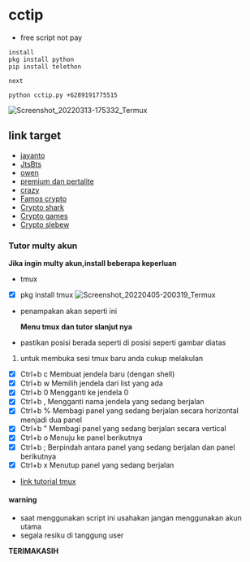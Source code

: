 # cctip
* free script not pay
```
install
pkg install python
pip install telethon

next

python cctip.py +6289191775515

```

![Screenshot_20220313-175332_Termux](https://user-images.githubusercontent.com/29997681/158054475-2cf94825-fa23-46c6-82eb-25b0e82cd7d6.jpg)

## link target

* [jayanto](https://t.me/jaynft2022)
* [JtsBts](https://t.me/JTSADP)
* [owen](https://t.me/tokenown)
* [premium dan pertalite](https://t.me/Freemum_Airdrop)
* [crazy](https://t.me/crazyrichglobal)
* [Famos crypto](https://t.me/CryptoFamsofficial)
* [Crypto shark](https://t.me/CryptoShark100)
* [Crypto games](https://t.me/CRAGames)
* [Crypto slebew](https://t.me/cctip_svip)

### Tutor multy akun
**Jika ingin multy akun,install beberapa keperluan**
* tmux
- [x] pkg install tmux
![Screenshot_20220405-200319_Termux](https://user-images.githubusercontent.com/29997681/161750049-00a8a423-54b4-47ca-b563-39e836c07e0f.jpg)
 * penampakan akan seperti ini

   **Menu tmux dan tutor slanjut nya**
* pastikan posisi berada seperti di posisi seperti gambar diatas
1. untuk membuka sesi tmux baru anda cukup melakulan
- [x] Ctrl+b c Membuat jendela baru (dengan shell)
- [x] Ctrl+b w Memilih jendela dari list yang ada
- [x] Ctrl+b 0 Mengganti ke jendela 0
- [x] Ctrl+b , Mengganti nama jendela yang sedang berjalan
- [x] Ctrl+b % Membagi panel yang sedang berjalan secara horizontal menjadi dua panel
- [x] Ctrl+b " Membagi panel yang sedang berjalan secara vertical
- [x] Ctrl+b o Menuju ke panel berikutnya
- [x] Ctrl+b ; Berpindah antara panel yang sedang berjalan dan panel berikutnya
- [x] Ctrl+b x Menutup panel yang sedang berjalan

* [link tutorial tmux](https://gegeriyadi.com/tmux-tutorial/)

#### warning
* saat menggunakan script ini usahakan jangan menggunakan akun utama
 * segala resiku di tanggung user

**TERIMAKASIH**
